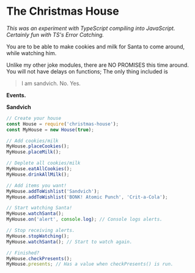 # The Christmas House

*This was an experiment with TypeScript compiling into JavaScript. Certainly fun with TS's Error Catching.*

You are to be able to make cookies and milk for Santa to come around, while watching him.

Unlike my other joke modules, there are NO PROMISES this time around. You will not have delays on functions; The only thing included is

> I am sandvich.
> No.
> Yes.

__Events.__

**Sandvich**

```js
// Create your house
const House = require('christmas-house');
const MyHouse = new House(true);

// Add cookies/milk
MyHouse.placeCookies();
MyHouse.placeMilk();

// Deplete all cookies/milk
MyHouse.eatAllCookies();
MyHouse.drinkAllMilk();

// Add items you want!
MyHouse.addToWishlist('Sandvich');
MyHouse.addToWishlist('BONK! Atomic Punch', 'Crit-a-Cola');

// Start watching Santa!
MyHouse.watchSanta();
MyHouse.on('alert', console.log); // Console logs alerts.

// Stop receiving alerts.
MyHouse.stopWatching();
MyHouse.watchSanta(); // Start to watch again.

// Finished?
MyHouse.checkPresents();
MyHouse.presents; // Has a value when checkPresents() is run.
```